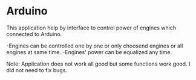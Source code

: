 # Arduino

This application help by interface to control  power of engines which connected to Arduino.  

-Engines can be controlled one by one or only choosend engines or all engines at same time.
-Engines' power can be equalized any time.

Note: Application does not work all good but some functions work good. I did not need to fix bugs.

